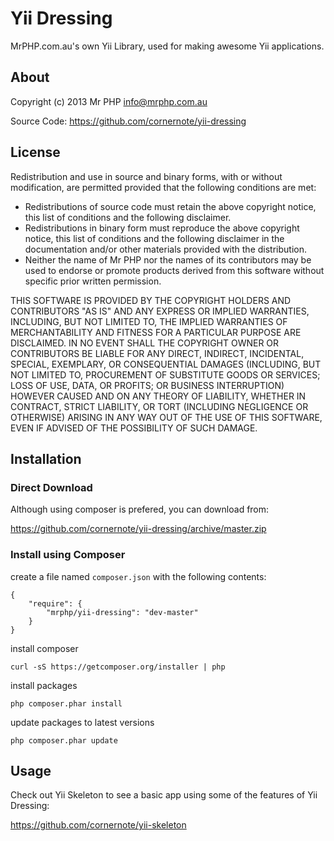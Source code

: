 # Yii Dressing

MrPHP.com.au's own Yii Library, used for making awesome Yii applications.

## About

Copyright (c) 2013 Mr PHP <info@mrphp.com.au>

Source Code: https://github.com/cornernote/yii-dressing


## License

Redistribution and use in source and binary forms, with or without modification, are permitted provided that the following conditions are met:

* Redistributions of source code must retain the above copyright notice, this list of conditions and the following disclaimer.
* Redistributions in binary form must reproduce the above copyright notice, this list of conditions and the following disclaimer in the documentation and/or other materials provided with the distribution.
* Neither the name of Mr PHP nor the names of its contributors may be used to endorse or promote products derived from this software without specific prior written permission.

THIS SOFTWARE IS PROVIDED BY THE COPYRIGHT HOLDERS AND CONTRIBUTORS "AS IS" AND ANY EXPRESS OR IMPLIED WARRANTIES, INCLUDING, BUT NOT LIMITED TO, THE IMPLIED WARRANTIES OF MERCHANTABILITY AND FITNESS FOR A PARTICULAR PURPOSE ARE DISCLAIMED. IN NO EVENT SHALL THE COPYRIGHT OWNER OR CONTRIBUTORS BE LIABLE FOR ANY DIRECT, INDIRECT, INCIDENTAL, SPECIAL, EXEMPLARY, OR CONSEQUENTIAL DAMAGES (INCLUDING, BUT NOT LIMITED TO, PROCUREMENT OF SUBSTITUTE GOODS OR SERVICES; LOSS OF USE, DATA, OR PROFITS; OR BUSINESS INTERRUPTION) HOWEVER CAUSED AND ON ANY THEORY OF LIABILITY, WHETHER IN CONTRACT, STRICT LIABILITY, OR TORT (INCLUDING NEGLIGENCE OR OTHERWISE) ARISING IN ANY WAY OUT OF THE USE OF THIS SOFTWARE, EVEN IF ADVISED OF THE POSSIBILITY OF SUCH DAMAGE.


## Installation

### Direct Download

Although using composer is prefered, you can download from:

https://github.com/cornernote/yii-dressing/archive/master.zip

### Install using Composer

create a file named `composer.json` with the following contents:
```
{
    "require": {
        "mrphp/yii-dressing": "dev-master"
    }
}
```

install composer
```
curl -sS https://getcomposer.org/installer | php
```

install packages
```
php composer.phar install
```

update packages to latest versions
```
php composer.phar update
```

## Usage

Check out Yii Skeleton to see a basic app using some of the features of Yii Dressing:

https://github.com/cornernote/yii-skeleton
